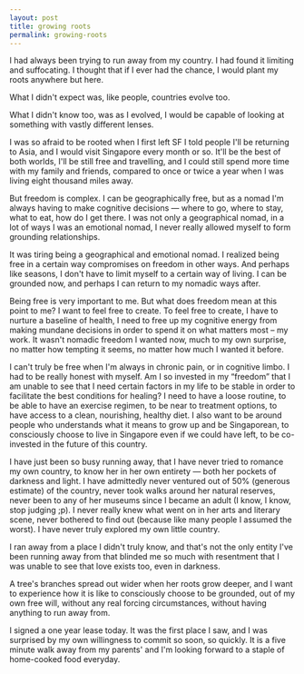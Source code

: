 ```yaml
---
layout: post
title: growing roots
permalink: growing-roots
---
```

I had always been trying to run away from my country. I had found it limiting and suffocating. I thought that if I ever had the chance, I would plant my roots anywhere but here.

What I didn't expect was, like people, countries evolve too.

What I didn't know too, was as I evolved, I would be capable of looking at something with vastly different lenses.

I was so afraid to be rooted when I first left SF I told people I'll be returning to Asia, and I would visit Singapore every month or so. It'll be the best of both worlds, I'll be still free and travelling, and I could still spend more time with my family and friends, compared to once or twice a year when I was living eight thousand miles away.

But freedom is complex. I can be geographically free, but as a nomad I'm always having to make cognitive decisions — where to go, where to stay, what to eat, how do I get there. I was not only a geographical nomad, in a lot of ways I was an emotional nomad, I never really allowed myself to form grounding relationships.

It was tiring being a geographical and emotional nomad. I realized being free in a certain way compromises on freedom in other ways. And perhaps like seasons, I don't have to limit myself to a certain way of living. I can be grounded now, and perhaps I can return to my nomadic ways after. 

Being free is very important to me. But what does freedom mean at this point to me?  I want to feel free to create. To feel free to create, I have to nurture a baseline of health, I need to free up my cognitive energy from making mundane decisions in order to spend it on what matters most – my work. It wasn't nomadic freedom I wanted now, much to my own surprise, no matter how tempting it seems, no matter how much I wanted it before.

I can't truly be free when I'm always in chronic pain, or in cognitive limbo. I had to be really honest with myself. Am I so invested in my “freedom” that I am unable to see that I need certain factors in my life to be stable in order to facilitate the best conditions for healing? I need to have a loose routine, to be able to have an exercise regimen, to be near to treatment options, to have access to a clean, nourishing, healthy diet. I also want to be around people who understands what it means to grow up and be Singaporean, to consciously choose to live in Singapore even if we could have left, to be co-invested in the future of this country.

I have just been so busy running away, that I have never tried to romance my own country, to know her in her own entirety — both her pockets of darkness and light. I have admittedly never ventured out of 50% (generous estimate) of the country, never took walks around her natural reserves, never been to any of her museums since I became an adult (I know, I know, stop judging ;p). I never really knew what went on in her arts and literary scene, never bothered to find out (because like many people I assumed the worst). I have never truly explored my own little country. 

I ran away from a place I didn't truly know, and that's not the only entity I've been running away from that blinded me so much with resentment that I was unable to see that love exists too, even in darkness.

A tree's branches spread out wider when her roots grow deeper, and I want to experience how it is like to consciously choose to be grounded, out of my own free will, without any real forcing circumstances, without having anything to run away from. 

I signed a one year lease today. It was the first place I saw, and I was surprised by my own willingness to commit so soon, so quickly. It is a five minute walk away from my parents' and I'm looking forward to a staple of home-cooked food everyday.
